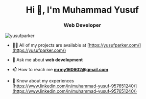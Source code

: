 <h1 align="center">Hi 👋, I'm Muhammad Yusuf</h1>
<h3 align="center">Web Developer</h3>

<p align="left"> <img src="https://komarev.com/ghpvc/?username=yusufparker&label=Profile%20views&color=0e75b6&style=flat" alt="yusufparker" /> </p>

- 👨‍💻 All of my projects are available at [https://yusufparker.com/](https://yusufparker.com/)

- 💬 Ask me about **web development**

- 📫 How to reach me **mrmy160602@gmail.com**

- 📄 Know about my experiences [https://www.linkedin.com/in/muhammad-yusuf-957651240/](https://www.linkedin.com/in/muhammad-yusuf-957651240/)
